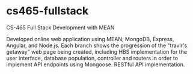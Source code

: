 # cs465-fullstack
CS-465 Full Stack Development with MEAN

Developed online web application using MEAN; MongoDB, Express, Angular, and Node.js. Each branch shows the progression of the "travlr's getaway" web page being created, including HBS implementation for the user interface, database population, controller and routers in order to implement API endpoints using Mongoose. 
RESTful API implementation.
